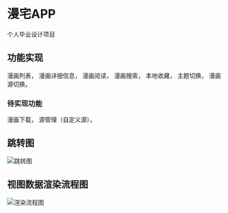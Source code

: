# 漫宅APP
个人毕业设计项目
## 功能实现
漫画列表，
漫画详细信息，
漫画阅读，
漫画搜索，
本地收藏，
主题切换，
漫画源切换。
### 待实现功能
漫画下载，
源管理（自定义源）。
## 跳转图
![跳转图](https://github.com/ljw1412/ComicViewer/blob/master/log/a.jpg)
## 视图数据渲染流程图
![渲染流程图](https://github.com/ljw1412/ComicViewer/blob/master/log/b.png)
